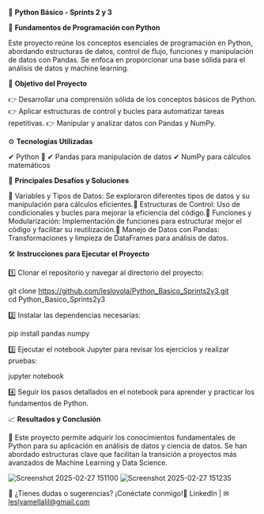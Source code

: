 🐍 **Python Básico - Sprints 2 y 3**

📌 **Fundamentos de Programación con Python**

Este proyecto reúne los conceptos esenciales de programación en Python, abordando estructuras de datos, control de flujo, funciones y manipulación de datos con Pandas. Se enfoca en proporcionar una base sólida para el análisis de datos y machine learning.

🎯 **Objetivo del Proyecto**

👉 Desarrollar una comprensión sólida de los conceptos básicos de Python.
👉 Aplicar estructuras de control y bucles para automatizar tareas repetitivas.
👉 Manipular y analizar datos con Pandas y NumPy.

⚙️ **Tecnologías Utilizadas**

✔ Python 🐍
✔ Pandas para manipulación de datos
✔ NumPy para cálculos matemáticos

🚀 **Principales Desafíos y Soluciones**

🔹 Variables y Tipos de Datos: Se exploraron diferentes tipos de datos y su manipulación para cálculos eficientes.🔹 Estructuras de Control: Uso de condicionales y bucles para mejorar la eficiencia del código.🔹 Funciones y Modularización: Implementación de funciones para estructurar mejor el código y facilitar su reutilización.🔹 Manejo de Datos con Pandas: Transformaciones y limpieza de DataFrames para análisis de datos.

🛠 **Instrucciones para Ejecutar el Proyecto**

1️⃣ Clonar el repositorio y navegar al directorio del proyecto:

git clone https://github.com/lesloyola/Python_Basico_Sprints2y3.git  
cd Python_Basico_Sprints2y3  

2️⃣ Instalar las dependencias necesarias:

pip install pandas numpy  

3️⃣ Ejecutar el notebook Jupyter para revisar los ejercicios y realizar pruebas:

jupyter notebook  

4️⃣ Seguir los pasos detallados en el notebook para aprender y practicar los fundamentos de Python.



📈 **Resultados y Conclusión**

📌 Este proyecto permite adquirir los conocimientos fundamentales de Python para su aplicación en análisis de datos y ciencia de datos. Se han abordado estructuras clave que facilitan la transición a proyectos más avanzados de Machine Learning y Data Science.

![Screenshot 2025-02-27 151100](https://github.com/user-attachments/assets/020d5dc1-8abc-4d0c-97a7-81e5156fd6a1)
![Screenshot 2025-02-27 151235](https://github.com/user-attachments/assets/57f0664d-1a78-4967-a711-ce41967e2dc8)


📩 ¿Tienes dudas o sugerencias? ¡Conéctate conmigo!🔗 LinkedIn | ✉ leslyamellalil@gmail.com



